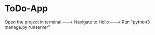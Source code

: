 # ToDo-App
Open the project in terminal---> Navigate to Hello---> Run "python3 manage.py runserver"
